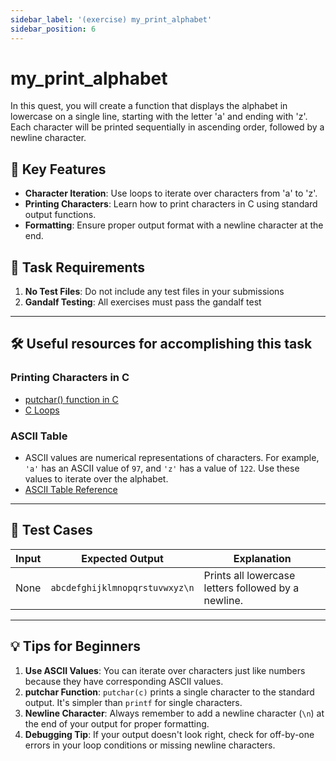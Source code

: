 ```yaml
---
sidebar_label: '(exercise) my_print_alphabet'
sidebar_position: 6
---
```


# my_print_alphabet

In this quest, you will create a function that displays the alphabet in lowercase on a single line, starting with the letter 'a' and ending with 'z'. Each character will be printed sequentially in ascending order, followed by a newline character.

## 🚀 Key Features

- **Character Iteration**: Use loops to iterate over characters from 'a' to 'z'.
- **Printing Characters**: Learn how to print characters in C using standard output functions.
- **Formatting**: Ensure proper output format with a newline character at the end.

## 📝 Task Requirements

1. **No Test Files**: Do not include any test files in your submissions
2. **Gandalf Testing**: All exercises must pass the gandalf test

---

## 🛠️ Useful resources for accomplishing this task

### Printing Characters in C
- [putchar() function in C](https://www.geeksforgeeks.org/putchar-function-in-c/)
- [C Loops](https://www.tutorialspoint.com/cprogramming/c_loops.htm)

### ASCII Table
- ASCII values are numerical representations of characters. For example, `'a'` has an ASCII value of `97`, and `'z'` has a value of `122`. Use these values to iterate over the alphabet.
- [ASCII Table Reference](https://www.asciitable.com/)

---

## 🧪 Test Cases

| Input           | Expected Output               | Explanation                                |
|------------------|-------------------------------|--------------------------------------------|
| None            | `abcdefghijklmnopqrstuvwxyz\n`| Prints all lowercase letters followed by a newline. |

---

## 💡 Tips for Beginners
1. **Use ASCII Values**: You can iterate over characters just like numbers because they have corresponding ASCII values.
2. **putchar Function**: `putchar(c)` prints a single character to the standard output. It's simpler than `printf` for single characters.
3. **Newline Character**: Always remember to add a newline character (`\n`) at the end of your output for proper formatting.
4. **Debugging Tip**: If your output doesn't look right, check for off-by-one errors in your loop conditions or missing newline characters.